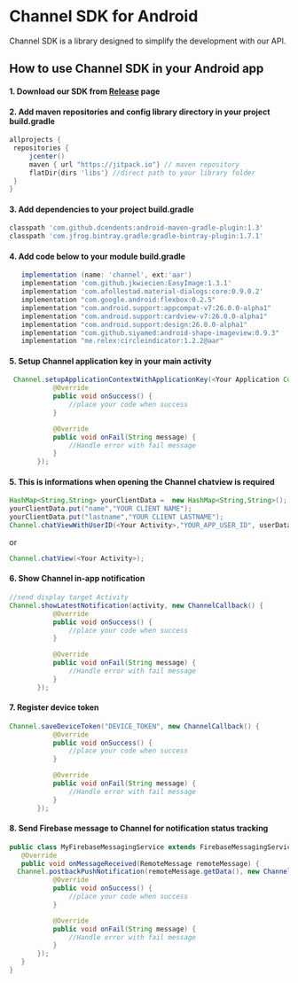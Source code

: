 # Channel SDK for Android

 Channel SDK is a library designed to simplify the development with our API.
 
 ## How to use Channel SDK in your Android app
 
 #### 1. Download our SDK from [Release](https://github.com/mogohichi/channel-android/releases) page
 
 #### 2. Add maven repositories and config library directory in your project build.gradle 
   ```gradle
allprojects {
    repositories {
        jcenter()
        maven { url "https://jitpack.io"} // maven repository
        flatDir{dirs 'libs'} //direct path to your library folder
    }
}
```

 #### 3. Add dependencies to your project build.gradle
  ```gradle
  classpath 'com.github.dcendents:android-maven-gradle-plugin:1.3'
  classpath 'com.jfrog.bintray.gradle:gradle-bintray-plugin:1.7.1'
```

#### 4. Add code below to your module build.gradle
 ```gradle
    implementation (name: 'channel', ext:'aar')
    implementation 'com.github.jkwiecien:EasyImage:1.3.1'
    implementation 'com.afollestad.material-dialogs:core:0.9.0.2'
    implementation "com.google.android:flexbox:0.2.5"
    implementation "com.android.support:appcompat-v7:26.0.0-alpha1"
    implementation "com.android.support:cardview-v7:26.0.0-alpha1"
    implementation "com.android.support:design:26.0.0-alpha1"
    implementation "com.github.siyamed:android-shape-imageview:0.9.3"
    implementation "me.relex:circleindicator:1.2.2@aar"
```

#### 5. Setup Channel application key in your main activity
 ```java
  Channel.setupApplicationContextWithApplicationKey(<Your Application Context>, new ChannelCallback() {
            @Override
            public void onSuccess() {
				//place your code when success
            }

            @Override
            public void onFail(String message) {
				//Handle error with fail message
            }
        });
 ```
 
 #### 5. This is informations when opening the Channel chatview is required
 ```java
 HashMap<String,String> yourClientData =  new HashMap<String,String>();
 yourClientData.put("name","YOUR CLIENT NAME");
 yourClientData.put("lastname","YOUR CLIENT LASTNAME");
 Channel.chatViewWithUserID(<Your Activity>,"YOUR_APP_USER_ID", userData);
 ```
 or
  ```java
 Channel.chatView(<Your Activity>);
 ```
 
#### 6. Show Channel in-app notification
 ```java
 //send display target Activity
 Channel.showLatestNotification(activity, new ChannelCallback() {
            @Override
            public void onSuccess() {
				//place your code when success
            }

            @Override
            public void onFail(String message) {
				//Handle error with fail message
            }
        });
 ```
 
#### 7. Register device token 
 ```java
 Channel.saveDeviceToken("DEVICE_TOKEN", new ChannelCallback() {
            @Override
            public void onSuccess() {
				//place your code when success
            }

            @Override
            public void onFail(String message) {
				//Handle error with fail message
            }
        });
 ```
 

#### 8. Send Firebase message to Channel for notification status tracking 
 ```java
public class MyFirebaseMessagingService extends FirebaseMessagingService {
    @Override
    public void onMessageReceived(RemoteMessage remoteMessage) {
   Channel.postbackPushNotification(remoteMessage.getData(), new ChannelCallback() {
            @Override
            public void onSuccess() {
                //place your code when success
            }

            @Override
            public void onFail(String message) {
				//Handle error with fail message
            }
        });
    }
}
 ```
 
 

